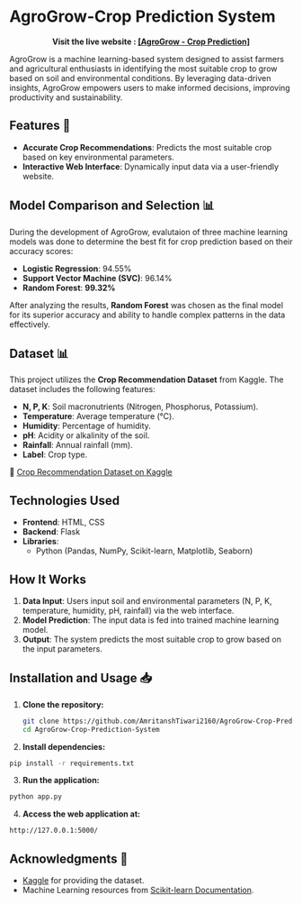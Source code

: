 # AgroGrow-Crop Prediction System
  
**<p align='center'>Visit the live website : <a href="https://agrogrow-crop-predictions-system.onrender.com"> [AgroGrow - Crop Prediction]</a></p>**

AgroGrow is a machine learning-based system designed to assist farmers and agricultural enthusiasts in identifying the most suitable crop to grow based on soil and environmental conditions. By leveraging data-driven insights, AgroGrow empowers users to make informed decisions, improving productivity and sustainability.

## Features 🚀

- **Accurate Crop Recommendations**: Predicts the most suitable crop based on key environmental parameters.
- **Interactive Web Interface**: Dynamically input data via a user-friendly website.

## Model Comparison and Selection 📊

During the development of AgroGrow, evalutaion of three machine learning models was done to determine the best fit for crop prediction based on their accuracy scores:

- **Logistic Regression**: 94.55%
- **Support Vector Machine (SVC)**: 96.14%
- **Random Forest**: **99.32%**

After analyzing the results, **Random Forest** was chosen as the final model for its superior accuracy and ability to handle complex patterns in the data effectively.

## Dataset 📊

This project utilizes the **Crop Recommendation Dataset** from Kaggle. The dataset includes the following features:
- **N, P, K**: Soil macronutrients (Nitrogen, Phosphorus, Potassium).
- **Temperature**: Average temperature (°C).
- **Humidity**: Percentage of humidity.
- **pH**: Acidity or alkalinity of the soil.
- **Rainfall**: Annual rainfall (mm).
- **Label**: Crop type.

🔗 [Crop Recommendation Dataset on Kaggle](https://www.kaggle.com/datasets/atharvaingle/crop-recommendation-dataset)

## Technologies Used
- **Frontend**: HTML, CSS
- **Backend**: Flask
- **Libraries**:
  - Python (Pandas, NumPy, Scikit-learn, Matplotlib, Seaborn)

## How It Works

1. **Data Input**: Users input soil and environmental parameters (N, P, K, temperature, humidity, pH, rainfall) via the web interface.
2. **Model Prediction**: The input data is fed into trained machine learning model.
3. **Output**: The system predicts the most suitable crop to grow based on the input parameters.

## Installation and Usage 📥

1. **Clone the repository:**
   ```bash
   git clone https://github.com/AmritanshTiwari2160/AgroGrow-Crop-Prediction-System.git
   cd AgroGrow-Crop-Prediction-System
   ```
2. **Install dependencies:**

```bash
pip install -r requirements.txt
 ```
3. **Run the application:**

```bash
python app.py
 ```

4. **Access the web application at:**

```bash
http://127.0.0.1:5000/
 ```
  ## Acknowledgments 🙏

- [Kaggle](https://www.kaggle.com/) for providing the dataset.
- Machine Learning resources from [Scikit-learn Documentation](https://scikit-learn.org/).
